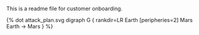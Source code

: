 This is a readme file for customer onboarding.

{% dot attack_plan.svg
    digraph G {
        rankdir=LR
        Earth [peripheries=2]
        Mars
        Earth -> Mars
    }
%}

